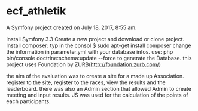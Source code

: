 ecf_athletik
============

A Symfony project created on July 18, 2017, 8:55 am.

 Install Symfony 3.3 Create a new project and download or clone project.
 Install composer: typ in the consol $ sudo apt-get install composer
change the information in parameter.yml with your database infos.
use: php bin/console doctrine:schema:update --force to generate the Database.
this project uses Foundation by ZURB(http://foundation.zurb.com/)

the aim of the evaluation was to create a site for a made up Association. register to the site, register to the races, view the results and the leaderboard.
there was also an Admin section that allowed Admin to create meeting and input results.
JS was used for the calculation of the points of each participants.

